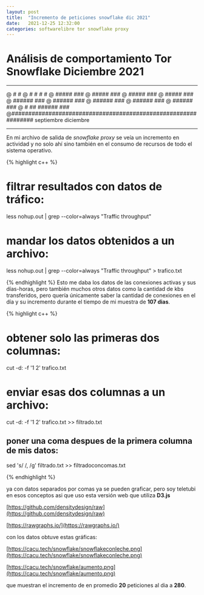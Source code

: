 ```yaml
---
layout: post
title:  "Incremento de peticiones snowflake dic 2021"
date:   2021-12-25 12:32:00
categories: softwarelibre tor snowflake proxy
---
```

# Análisis de comportamiento Tor Snowflake Diciembre 2021

---------------------                                                                    
@                                                         #    #
@                                                       # #  # #
@                                                      ##### ###
@                                                      ##### ###
@                                                      ##### ###
@                                                      ##### ###
@                                                     ###### ###
@                                                     ###### ###
@                                                     ###### ###
@                                                     ###### ###
@                                                     ###### ###
@                                             #    ## ###### ###
@###############################################################
   septiembre                                         diciembre

---------------------

En mi archivo de salida de *snowflake proxy* se veía un incremento en actividad y no solo ahí sino también en el consumo de recursos de todo el sistema operativo.

{% highlight c++ %}

# filtrar resultados con datos de tráfico:

less nohup.out | grep --color=always "Traffic throughput"

# mandar los datos obtenidos a un archivo:

less nohup.out | grep --color=always "Traffic throughput" > trafico.txt

{% endhighlight %}
Esto me daba los datos de las conexiones activas y sus días-horas, pero también muchos otros datos como la cantidad de kbs transferidos, pero quería únicamente saber la cantidad de conexiones en el día y su incremento durante el tiempo de mi muestra de **107 dias**.

{% highlight c++ %}

# obtener solo las primeras dos columnas:

cut -d: -f '1 2' trafico.txt

# enviar esas dos columnas a un archivo:

cut -d: -f '1 2' trafico.txt >> filtrado.txt

## poner una coma despues de la primera columna de mis datos:

sed 's/ /, /g' filtrado.txt >> filtradoconcomas.txt

{% endhighlight %}

ya con datos separados por comas ya se pueden graficar, pero soy teletubi en esos conceptos asi que uso esta versión web que utiliza **D3.js** 

[https://github.com/densitydesign/raw](https://github.com/densitydesign/raw)

[https://rawgraphs.io/](https://rawgraphs.io/)

con los datos obtuve estas gráficas:

[https://cacu.tech/snowflake/snowflakeconleche.png](https://cacu.tech/snowflake/snowflakeconleche.png)

[https://cacu.tech/snowflake/aumento.png](https://cacu.tech/snowflake/aumento.png)

que muestran el incremento de en promedio **20** peticiones al dia a **280**. 


